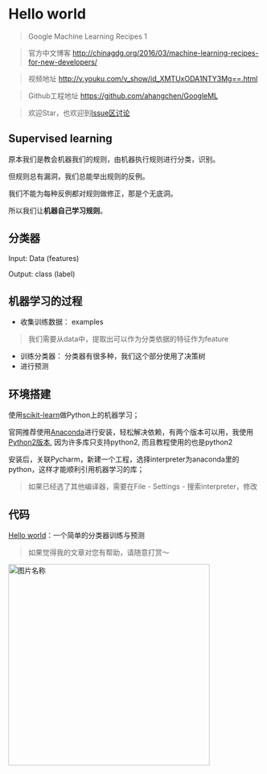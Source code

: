 # Hello world
> Google Machine Learning Recipes 1

> 官方中文博客 http://chinagdg.org/2016/03/machine-learning-recipes-for-new-developers/

> 视频地址 http://v.youku.com/v_show/id_XMTUxODA1NTY3Mg==.html

> Github工程地址 https://github.com/ahangchen/GoogleML

> 欢迎Star，也欢迎到[Issue区讨论](https://github.com/ahangchen/GoogleML/issues)

## Supervised learning

原本我们是教会机器我们的规则，由机器执行规则进行分类，识别。

但规则总有漏洞，我们总能举出规则的反例。

我们不能为每种反例都对规则做修正，那是个无底洞。

所以我们让**机器自己学习规则**。

## 分类器
Input: Data (features)

Output: class (label)

## 机器学习的过程

- 收集训练数据： examples
> 我们需要从data中，提取出可以作为分类依据的特征作为feature
- 训练分类器： 分类器有很多种，我们这个部分使用了决策树
- 进行预测


## 环境搭建
使用[scikit-learn](http://scikit-learn.org/stable/index.html)做Python上的机器学习；

官网推荐使用[Anaconda](https://www.continuum.io/downloads)进行安装，轻松解决依赖，有两个版本可以用，我使用[Python2版本](http://repo.continuum.io/archive/Anaconda2-4.0.0-Linux-x86_64.sh), 因为许多库只支持python2, 而且教程使用的也是python2

安装后，关联Pycharm，新建一个工程，选择interpreter为anaconda里的python，这样才能顺利引用机器学习的库；
> 如果已经选了其他编译器，需要在File - Settings - 搜索interpreter，修改 

## 代码
[Hello world](../../src/hello_world.py)：一个简单的分类器训练与预测

> 如果觉得我的文章对您有帮助，请随意打赏～

<img src="../../res/wxmoney.jpg" width = "400" height = "400" alt="图片名称" align=center />